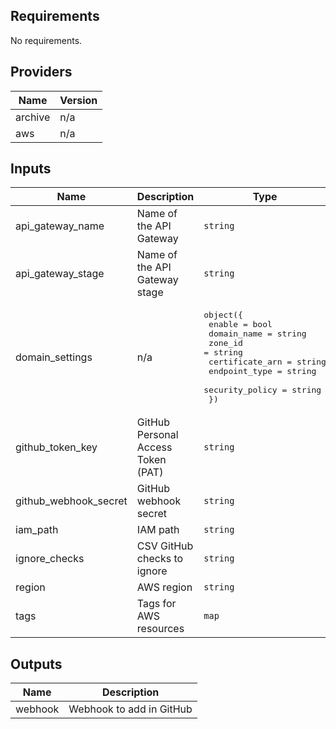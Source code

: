 ## Requirements

No requirements.

## Providers

| Name | Version |
|------|---------|
| archive | n/a |
| aws | n/a |

## Inputs

| Name | Description | Type | Default | Required |
|------|-------------|------|---------|:--------:|
| api\_gateway\_name | Name of the API Gateway | `string` | `"all-checks-passed"` | no |
| api\_gateway\_stage | Name of the API Gateway stage | `string` | `"prod"` | no |
| domain\_settings | n/a | <pre>object({<br>    enable          = bool<br>    domain_name     = string<br>    zone_id         = string<br>    certificate_arn = string<br>    endpoint_type   = string<br>    security_policy = string<br>  })</pre> | <pre>{<br>  "certificate_arn": "",<br>  "domain_name": "",<br>  "enable": false,<br>  "endpoint_type": "",<br>  "security_policy": "",<br>  "zone_id": ""<br>}</pre> | no |
| github\_token\_key | GitHub Personal Access Token (PAT) | `string` | `"/infrastructure/github/pat"` | no |
| github\_webhook\_secret | GitHub webhook secret | `string` | `"/infrastructure/github/all-checks-passed/webhook-secret"` | no |
| iam\_path | IAM path | `string` | `"/"` | no |
| ignore\_checks | CSV GitHub checks to ignore | `string` | `""` | no |
| region | AWS region | `string` | `"eu-west-1"` | no |
| tags | Tags for AWS resources | `map` | `{}` | no |

## Outputs

| Name | Description |
|------|-------------|
| webhook | Webhook to add in GitHub |
